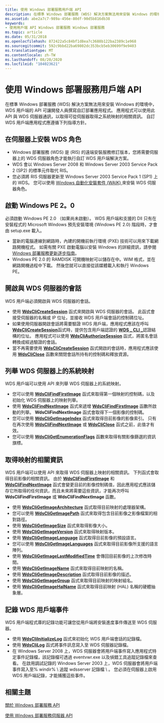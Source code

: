 ```yaml
---
title: 使用 Windows 部署服務用戶端 API
description: 在標準 Windows 部署服務 (WDS) 解決方案無法用來安裝 Windows 的環境中，WDS 用戶端的 API 可讓開發人員撰寫自訂部署應用程式。
ms.assetid: abe2a7c7-989a-456e-80df-90d5b816db38
keywords:
- 使用用戶端 API Windows 部署服務 Windows 部署服務
ms.topic: article
ms.date: 05/31/2018
ms.openlocfilehash: 872422a5c84bf1d8ea7c3688b122ba2389c1e968
ms.sourcegitcommit: 592c9bbd22ba69802dc353bcb5eb30699f9e9403
ms.translationtype: MT
ms.contentlocale: zh-TW
ms.lasthandoff: 08/20/2020
ms.locfileid: "104023621"
---
```

# <a name="using-the-windows-deployment-services-client-api"></a>使用 Windows 部署服務用戶端 API

在標準 Windows 部署服務 (WDS) 解決方案無法用來安裝 Windows 的環境中，WDS 用戶端的 API 可讓開發人員撰寫自訂部署應用程式。 應用程式可以使用此 API 與 WDS 伺服器通訊，以取得可從伺服器取得之系統映射的相關資訊。 自訂 WDS 用戶端應用程式應遵循下列指導方針。

## <a name="install-the-wds-role-on-the-server"></a>在伺服器上安裝 WDS 角色

-   Windows 部署服務 (WDS) 是 (RIS) 的遠端安裝服務修訂版本，您將需要伺服器上的 WDS 伺服器角色才能執行自訂 WDS 用戶端解決方案。
-   WDS 會以 Windows Server 2008 和 Windows Server 2003 Service Pack 2 (SP2) 的標準元件取代 RIS。
-   您必須將 RIS 伺服器更新至 Windows Server 2003 Service Pack 1 (SP1) 上的 WDS。 您可以使用 [Windows 自動化安裝套件 (WAIK) ](https://www.microsoft.com/download/details.aspx?id=10333)來安裝 WDS 伺服器角色。

## <a name="start-windows-pe-20"></a>啟動 Windows PE 2。0

必須啟動 Windows PE 2.0 （如果尚未啟動）。 WDS 用戶端和支援的 Dll 只有在安裝程式的 Microsoft Windows 預先安裝環境 (Windows PE 2.0) 階段時，才會由 setup.exe 載入。

-   當新的電腦連線到網路時，內建的開機前執行環境 (PXE) 技術可以用來下載網路開機程式。 如需有關 PXE 啟動電腦以安裝 Windows 的詳細資訊，請參閱 [Windows 部署服務更新逐步指南](/previous-versions/windows/it-pro/windows-vista/cc766320(v=ws.10))。
-   Windows PE 2.0 的 RAMDISK 可開機映射可以儲存在中。WIM 格式，並在網路開機過程中下載。 然後您就可以直接從該媒體載入和執行 Windows PE。

## <a name="open-a-session-with-the-wds-server"></a>開啟與 WDS 伺服器的會話

WDS 用戶端必須開啟與 WDS 伺服器的會話。

-   使用 [**WdsCliCreateSession**](/windows/win32/api/WdsClientAPI/nf-wdsclientapi-wdsclicreatesession) 函式來開啟與 WDS 伺服器的會話。 此函式會接受伺服器的名稱或 IP 位址，並接收 WDS 用戶端會話的控制碼位址。
-   如果使用伺服器開啟會話將需要驗證 WDS 用戶端，應用程式應該在呼叫 [**WdsCliCreateSession**](/windows/win32/api/WdsClientAPI/nf-wdsclientapi-wdsclicreatesession)函式時，提供包含用戶端認證的 [**WDS \_ CLI \_**](/windows/win32/api/wdsclientapi/ns-wdsclientapi-wds_cli_cred)認證結構的位址。 應用程式可以使用 [**WdsCliAuthorizeSession**](/windows/win32/api/WdsClientAPI/nf-wdsclientapi-wdscliauthorizesession) 函式，將匿名會話轉換成經過驗證的會話。
-   當不再需要使用 [**WdsCliCreateSession**](/windows/win32/api/WdsClientAPI/nf-wdsclientapi-wdsclicreatesession) 函式開啟的會話時，應用程式應該使用 [**WdsCliClose**](/windows/win32/api/WdsClientAPI/nf-wdsclientapi-wdscliclose) 函數來關閉會話所持有的控制碼和釋放資源。

## <a name="enumerate-system-images-on-the-wds-server"></a>列舉 WDS 伺服器上的系統映射

WDS 用戶端可以使用 API 來列舉 WDS 伺服器上的系統映射。

-   您可以使用 [**WdsCliFindFirstImage**](/windows/win32/api/WdsClientAPI/nf-wdsclientapi-wdsclifindfirstimage) 函式來取得第一個映射的控制碼，以及初始化 WDS 伺服器上的映射列舉。
-   使用 [**WdsCliFindNextImage**](/windows/win32/api/WdsClientAPI/nf-wdsclientapi-wdsclifindnextimage) 函式來遞增 [**WdsCliFindFirstImage**](/windows/win32/api/WdsClientAPI/nf-wdsclientapi-wdsclifindfirstimage) 函數所啟動的列舉。 **WdsCliFindNextImage** 函式會取得下一個影像的控制碼。
-   您可以使用 [**WdsCliGetImageIndex**](/windows/win32/api/WdsClientAPI/nf-wdsclientapi-wdscligetimageindex) 函式來取得目前影像的影像索引。 只有在再次使用 [**WdsCliFindNextImage**](/windows/win32/api/WdsClientAPI/nf-wdsclientapi-wdsclifindnextimage) 或 [**WdsCliClose**](/windows/win32/api/WdsClientAPI/nf-wdsclientapi-wdscliclose) 函式之前，此值才有效。
-   您可以使用 [**WdsCliGetEnumerationFlags**](/windows/win32/api/WdsClientAPI/nf-wdsclientapi-wdscligetenumerationflags) 函數來取得有關影像篩選的資訊旗標。

## <a name="get-information-about-images"></a>取得映射的相關資訊

WDS 用戶端可以使用 API 來取得 WDS 伺服器上映射的相關資訊。 下列函式會取得目前影像的相關資訊。 由於 [**WdsCliFindFirstImage**](/windows/win32/api/WdsClientAPI/nf-wdsclientapi-wdsclifindfirstimage) 和 [**WdsCliFindNextImage**](/windows/win32/api/WdsClientAPI/nf-wdsclientapi-wdsclifindnextimage) 函式會變更目前的影像控制碼值，因此應用程式應該儲存它所取得的任何資訊，而且未來將需要這些資訊，才能再次呼叫 **WdsCliFindFirstImage** 或 **WdsCliFindNextImage** 函數。

-   使用 [**WdsCliGetImageArchitecture**](/windows/win32/api/WdsClientAPI/nf-wdsclientapi-wdscligetimagearchitecture) 函式取得目前映射的處理器架構。
-   您可以使用 [**WdsCliGetImagePath**](/windows/win32/api/WdsClientAPI/nf-wdsclientapi-wdscligetimagepath) 函式來取得包含目前影像之影像檔案的相對路徑。
-   使用 [**WdsCliGetImageSize**](/windows/win32/api/WdsClientAPI/nf-wdsclientapi-wdscligetimagesize) 函式來取得影像大小。
-   使用 [**WdsCliGetImageVersion**](/windows/win32/api/WdsClientAPI/nf-wdsclientapi-wdscligetimageversion) 函式來取得映射版本。
-   使用 [**WdsCliGetImageLanguage**](/windows/win32/api/WdsClientAPI/nf-wdsclientapi-wdscligetimagelanguage) 函式取得目前影像的預設語言。
-   您可以使用 [**WdsCliGetImageLanguages**](/windows/win32/api/WdsClientAPI/nf-wdsclientapi-wdscligetimagelanguages) 函式來取得目前影像所支援的語言陣列。
-   使用 [**WdsCliGetImageLastModifiedTime**](/windows/win32/api/WdsClientAPI/nf-wdsclientapi-wdscligetimagelastmodifiedtime) 會傳回目前影像的上次修改時間。
-   使用 [**WdsCliGetImageName**](/windows/win32/api/WdsClientApi/nf-wdsclientapi-wdscligetimagename) 函式來取得目前映射的名稱。
-   使用 [**WdsCliGetImageDescription**](/windows/win32/api/WdsClientAPI/nf-wdsclientapi-wdscligetimagedescription) 函式取得目前影像的描述。
-   使用 [**WdsCliGetImageGroup**](/windows/win32/api/WdsClientAPI/nf-wdsclientapi-wdscligetimagegroup) 函式來取得目前映射的映射組名。
-   使用 [**WdsCliGetImageHalName**](/windows/win32/api/WdsClientAPI/nf-wdsclientapi-wdscligetimagehalname) 函式來取得目前映射 (HAL) 名稱的硬體抽象層。

## <a name="log-wds-client-events"></a>記錄 WDS 用戶端事件

WDS 用戶端程式庫的記錄功能可讓您從用戶端將安裝進度事件傳送至 WDS 伺服器。

-   使用 [**WdsCliInitializeLog**](/windows/win32/api/WdsClientAPI/nf-wdsclientapi-wdscliinitializelog) 函式來初始化 WDS 用戶端會話的記錄檔。
-   使用 [**WdsCliLog**](/windows/win32/api/WdsClientAPI/nf-wdsclientapi-wdsclilog) 函式將事件訊息寫入至 WDS 伺服器記錄檔。
-   在 Windows Server 2008 上，WDS 伺服器會將用戶端事件寫入應用程式特定事件記錄檔，該記錄檔可透過 eventvwr.exe 以及偵錯工具追蹤記錄檔來查看。 在啟用調試記錄的 Windows Server 2003 上，WDS 伺服器會將用戶端事件寫入至% windir% \\ 追蹤 wdsserver 記錄檔 \\ 。 您必須在伺服器上啟用 WDS 用戶端記錄，才能捕獲這些事件。

## <a name="related-topics"></a>相關主題

<dl> <dt>

[關於 Windows 部署服務 API](about-the-windows-deployment-services-api.md)
</dt> <dt>

[使用 Windows 部署服務伺服器 API](using-the-windows-deployment-services-server-api.md)
</dt> </dl>

 

 